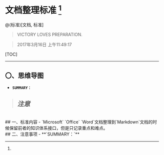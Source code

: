 # 文档整理标准 [^ history version]

@(标准)[文档, 标准]

> VICTORY LOVES PREPARATION.

[^ history version]: 
> 2017年3月16日 上午11:49:17

[TOC]

***
## 〇、思维导图
- **`SUMMARY：`**
> *注意*
> - 

<br>
## 一、标准内容
- `Microsoft` `Office` `Word`文档整理到`Markdown`文档的时候保留前者的知识体系接口，但是只记录重点和难点。

<br>
## 二、注意事项
- **`SUMMARY：`**
